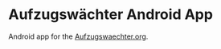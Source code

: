 # Aufzugswächter Android App

Android app for the [Aufzugswaechter.org](http://www.aufzugswaechter.org).
